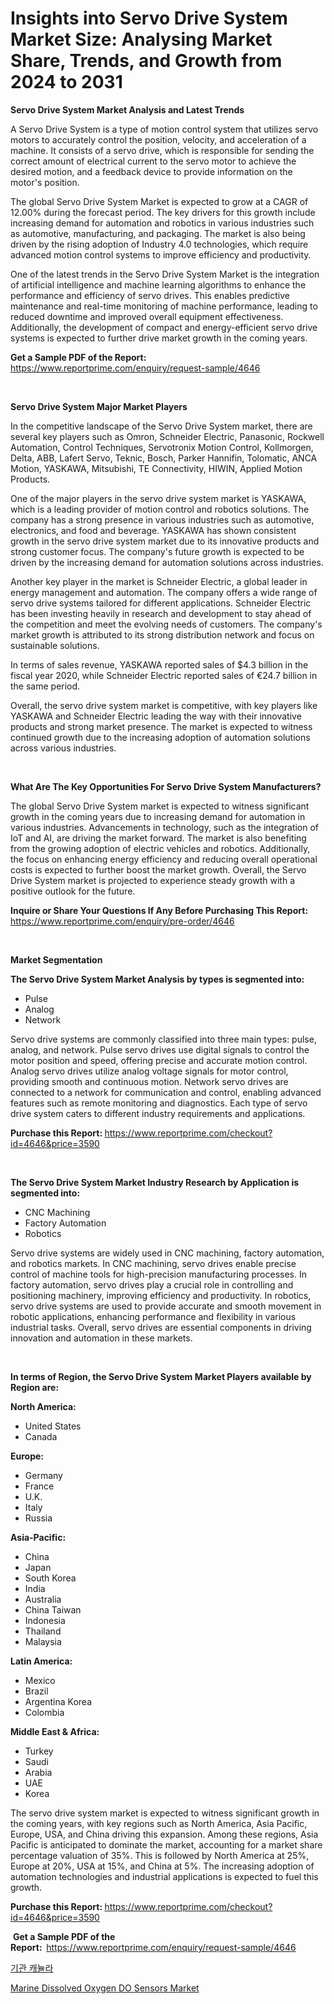 <p><h1>Insights into Servo Drive System Market Size: Analysing Market Share, Trends, and Growth from 2024 to 2031</h1></p><p><strong>Servo Drive System Market Analysis and Latest Trends</strong></p>
<p><p>A Servo Drive System is a type of motion control system that utilizes servo motors to accurately control the position, velocity, and acceleration of a machine. It consists of a servo drive, which is responsible for sending the correct amount of electrical current to the servo motor to achieve the desired motion, and a feedback device to provide information on the motor's position.</p><p>The global Servo Drive System Market is expected to grow at a CAGR of 12.00% during the forecast period. The key drivers for this growth include increasing demand for automation and robotics in various industries such as automotive, manufacturing, and packaging. The market is also being driven by the rising adoption of Industry 4.0 technologies, which require advanced motion control systems to improve efficiency and productivity.</p><p>One of the latest trends in the Servo Drive System Market is the integration of artificial intelligence and machine learning algorithms to enhance the performance and efficiency of servo drives. This enables predictive maintenance and real-time monitoring of machine performance, leading to reduced downtime and improved overall equipment effectiveness. Additionally, the development of compact and energy-efficient servo drive systems is expected to further drive market growth in the coming years.</p></p>
<p><strong>Get a Sample PDF of the Report:&nbsp;</strong> <a href="https://www.reportprime.com/enquiry/request-sample/4646">https://www.reportprime.com/enquiry/request-sample/4646</a></p>
<p>&nbsp;</p>
<p><strong>Servo Drive System Major Market Players</strong></p>
<p><p>In the competitive landscape of the Servo Drive System market, there are several key players such as Omron, Schneider Electric, Panasonic, Rockwell Automation, Control Techniques, Servotronix Motion Control, Kollmorgen, Delta, ABB, Lafert Servo, Teknic, Bosch, Parker Hannifin, Tolomatic, ANCA Motion, YASKAWA, Mitsubishi, TE Connectivity, HIWIN, Applied Motion Products.</p><p>One of the major players in the servo drive system market is YASKAWA, which is a leading provider of motion control and robotics solutions. The company has a strong presence in various industries such as automotive, electronics, and food and beverage. YASKAWA has shown consistent growth in the servo drive system market due to its innovative products and strong customer focus. The company's future growth is expected to be driven by the increasing demand for automation solutions across industries.</p><p>Another key player in the market is Schneider Electric, a global leader in energy management and automation. The company offers a wide range of servo drive systems tailored for different applications. Schneider Electric has been investing heavily in research and development to stay ahead of the competition and meet the evolving needs of customers. The company's market growth is attributed to its strong distribution network and focus on sustainable solutions.</p><p>In terms of sales revenue, YASKAWA reported sales of $4.3 billion in the fiscal year 2020, while Schneider Electric reported sales of €24.7 billion in the same period.</p><p>Overall, the servo drive system market is competitive, with key players like YASKAWA and Schneider Electric leading the way with their innovative products and strong market presence. The market is expected to witness continued growth due to the increasing adoption of automation solutions across various industries.</p></p>
<p>&nbsp;</p>
<p><strong>What Are The Key Opportunities For Servo Drive System Manufacturers?</strong></p>
<p><p>The global Servo Drive System market is expected to witness significant growth in the coming years due to increasing demand for automation in various industries. Advancements in technology, such as the integration of IoT and AI, are driving the market forward. The market is also benefiting from the growing adoption of electric vehicles and robotics. Additionally, the focus on enhancing energy efficiency and reducing overall operational costs is expected to further boost the market growth. Overall, the Servo Drive System market is projected to experience steady growth with a positive outlook for the future.</p></p>
<p><strong>Inquire or Share Your Questions If Any Before Purchasing This Report:</strong> <a href="https://www.reportprime.com/enquiry/pre-order/4646">https://www.reportprime.com/enquiry/pre-order/4646</a></p>
<p>&nbsp;</p>
<p><strong>Market Segmentation</strong></p>
<p><strong>The Servo Drive System Market Analysis by types is segmented into:</strong></p>
<p><ul><li>Pulse</li><li>Analog</li><li>Network</li></ul></p>
<p><p>Servo drive systems are commonly classified into three main types: pulse, analog, and network. Pulse servo drives use digital signals to control the motor position and speed, offering precise and accurate motion control. Analog servo drives utilize analog voltage signals for motor control, providing smooth and continuous motion. Network servo drives are connected to a network for communication and control, enabling advanced features such as remote monitoring and diagnostics. Each type of servo drive system caters to different industry requirements and applications.</p></p>
<p><strong>Purchase this Report:&nbsp;</strong><a href="https://www.reportprime.com/checkout?id=4646&price=3590">https://www.reportprime.com/checkout?id=4646&price=3590</a></p>
<p>&nbsp;</p>
<p><strong>The Servo Drive System Market Industry Research by Application is segmented into:</strong></p>
<p><ul><li>CNC Machining</li><li>Factory Automation</li><li>Robotics</li></ul></p>
<p><p>Servo drive systems are widely used in CNC machining, factory automation, and robotics markets. In CNC machining, servo drives enable precise control of machine tools for high-precision manufacturing processes. In factory automation, servo drives play a crucial role in controlling and positioning machinery, improving efficiency and productivity. In robotics, servo drive systems are used to provide accurate and smooth movement in robotic applications, enhancing performance and flexibility in various industrial tasks. Overall, servo drives are essential components in driving innovation and automation in these markets.</p></p>
<p>&nbsp;</p>
<p><strong>In terms of Region, the Servo Drive System Market Players available by Region are:</strong></p>
<p>
    <p> <strong> North America: </strong>
        <ul>
            <li>United States</li>
            <li>Canada</li>
        </ul>
        </p> 
    <p> <strong> Europe: </strong>
        <ul>
            <li>Germany</li>
            <li>France</li>
            <li>U.K.</li>
            <li>Italy</li>
            <li>Russia</li>
        </ul>
        </p> 
    <p> <strong> Asia-Pacific: </strong>
        <ul>
            <li>China</li>
            <li>Japan</li>
            <li>South Korea</li>
            <li>India</li>
            <li>Australia</li>
            <li>China Taiwan</li>
            <li>Indonesia</li>
            <li>Thailand</li>
            <li>Malaysia</li>
        </ul>
        </p> 
    <p> <strong> Latin America: </strong>
        <ul>
            <li>Mexico</li>
            <li>Brazil</li>
            <li>Argentina Korea</li>
            <li>Colombia</li>
        </ul>
        </p> 
    <p> <strong> Middle East & Africa: </strong>
        <ul>
            <li>Turkey</li>
            <li>Saudi</li>
            <li>Arabia</li>
            <li>UAE</li>
            <li>Korea</li>
        </ul>
    </p>
    </p>
<p><p>The servo drive system market is expected to witness significant growth in the coming years, with key regions such as North America, Asia Pacific, Europe, USA, and China driving this expansion. Among these regions, Asia Pacific is anticipated to dominate the market, accounting for a market share percentage valuation of 35%. This is followed by North America at 25%, Europe at 20%, USA at 15%, and China at 5%. The increasing adoption of automation technologies and industrial applications is expected to fuel this growth.</p></p>
<p><strong>Purchase this Report: </strong><a href="https://www.reportprime.com/checkout?id=4646&price=3590">https://www.reportprime.com/checkout?id=4646&price=3590</a></p>
<p>&nbsp;<strong>Get a Sample PDF of the Report:&nbsp;&nbsp;</strong><a href="https://www.reportprime.com/enquiry/request-sample/4646">https://www.reportprime.com/enquiry/request-sample/4646</a></p>
<p><strong></strong></p>
<p><p><a href="https://github.com/vdhdwjyp90142/Market-Research-Report-List-1/blob/main/989256414151.md">기관 캐뉼라</a></p><p><a href="https://github.com/lbird53714/Market-Research-Report-List-3/blob/main/marine-dissolved-oxygen-do-sensors-market.md">Marine Dissolved Oxygen DO Sensors Market</a></p></p>